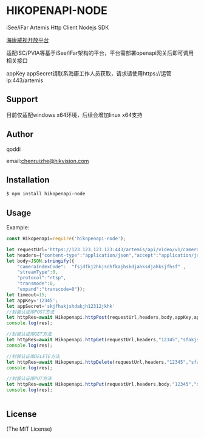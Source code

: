 # HIKOPENAPI-NODE
iSee/iFar Artemis Http Client Nodejs SDK

[海康威视开放平台](https://open.hikvision.com)

适配ISC/PVIA等基于iSee/iFar架构的平台，平台需部署openapi网关后即可调用相关接口

appKey appSecret请联系海康工作人员获取，请求请使用https://运管ip:443/artemis

## Support
目前仅适配windows x64环境，后续会增加linux x64支持

## Author
qoddi

email:chenruizhe@hikvision.com


## Installation

```bash
$ npm install hikopenapi-node
```

## Usage

Example:

```js
const Hikopenapi=require('hikopenapi-node');

let requestUrl='https://123.123.123.123:443/artemis/api/video/v1/cameras/previewURLs';
let headers={"content-type":"application/json","accept":"application/json"};
let body=JSON.stringify({
    "cameraIndexCode":  "fsjdfkj2hkjsdhfkajhskdjahksdjahksjfhsf" ,
    "streamType":0,
    "protocol":"rtsp",
    "transmode":0,
    "expand":"transcode=0"});
let timeout=15;
let appKey='12345';
let appSecret='skjfhakjshdakjh12312jkhk'
//封装认证库POST方法
let httpRes=await Hikopenapi.httpPost(requestUrl,headers,body,appKey,appSecret,timeout);
console.log(res);

//封装认证库GET方法
let httpRes=await Hikopenapi.httpGet(requestUrl,headers,"12345","sfakjshdkjh1",timeout);
console.log(res);

//封装认证库DELETE方法
let httpRes=await Hikopenapi.httpDelete(requestUrl,headers,"12345","sfakjshdkjh1",timeout);
console.log(res);

//封装认证库PUT方法
let httpRes=await Hikopenapi.httpPut(requestUrl,headers,body,"12345","sfakjshdkjh1",timeout);
console.log(res);



```

## License

(The MIT License)